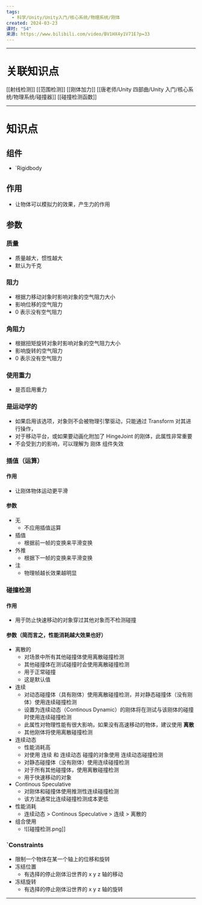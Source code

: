 ```yaml
---
tags:
  - 科学/Unity/Unity入门/核心系统/物理系统/刚体
created: 2024-03-23
课时: "54"
来源: https://www.bilibili.com/video/BV1HX4y1V71E?p=33
---
```


---
# 关联知识点

[[射线检测]] [[范围检测]] [[刚体加力]] [[唐老师/Unity 四部曲/Unity 入门/核心系统/物理系统/碰撞器]]  [[碰撞检测函数]]

---
# 知识点

## 组件

- `Rigidbody
## 作用

- 让物体可以模拟力的效果，产生力的作用
## 参数

### 质量

- 质量越大，惯性越大
- 默认为千克
### 阻力

- 根据力移动对象时影响对象的空气阻力大小
- 影响位移的空气阻力
- 0 表示没有空气阻力
### 角阻力

- 根据扭矩旋转对象时影响对象的空气阻力大小
- 影响旋转的空气阻力
- 0 表示没有空气阻力
### 使用重力

- 是否启用重力
### 是运动学的

- 如果启用该选项，对象则不会被物理引擎驱动，只能通过 Transform 对其进行操作，
- 对于移动平台，或如果要动画化附加了 HingeJoint 的刚体，此属性非常重要
- 不会受到力的影响，可以理解为 刚体 组件失效
### 插值（运算）

#### 作用

- 让刚体物体运动更平滑
#### 参数

- 无
	- 不应用插值运算
- 插值
	- 根据前一帧的变换来平滑变换
- 外推
	- 根据下一帧的变换来平滑变换
- 注
	- 物理帧越长效果越明显
### 碰撞检测

#### 作用

- 用于防止快速移动的对象穿过其他对象而不检测碰撞
#### 参数（简而言之，性能消耗越大效果也好）

- 离散的
	- 对场景中所有其他碰撞体使用离散碰撞检测
	- 其他碰撞体在测试碰撞时会使用离散碰撞检测
	- 用于正常碰撞
	- 这是默认值
- 连续
	- 对动态碰撞体（具有刚体）使用离散碰撞检测，并对静态碰撞体（没有刚体）使用连续碰撞检测
	- 设置为连续动态（Continous Dynamic）的刚体将在测试与该刚体的碰撞时使用连续碰撞检测
	- 此属性对物理性能有很大影响，如果没有高速移动的物体，建议使用 **离散**
	- 其他刚体将使用离散碰撞检测
- 连续动态
	- 性能消耗高
	- 对使用 连续 和 连续动态 碰撞的对象使用 连续动态碰撞检测
	- 对静态碰撞体（没有刚体）使用连续碰撞检测
	- 对于所有其他碰撞体，使用离散碰撞检测
	- 用于快速移动的对象
- Continous Speculative
	- 对刚体和碰撞体使用推测性连续碰撞检测
	- 该方法通常比连续碰撞检测成本更低
- 性能消耗
	- 连续动态 > Continous Speculative > 连续 > 离散的
- 组合使用
	- ![[碰撞检测.png]]
### `Constraints

- 限制一个物体在某一个轴上的位移和旋转
- 冻结位置
	- 有选择的停止刚体沿世界的 x y z 轴的移动
- 冻结旋转
	- 有选择的停止刚体沿世界的 x y z 轴的旋转

---


